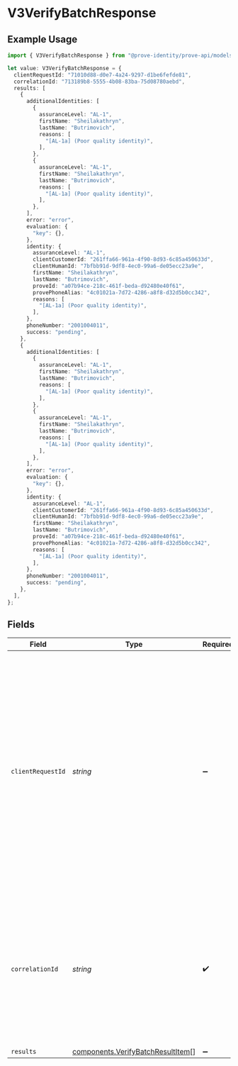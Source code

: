 # V3VerifyBatchResponse

## Example Usage

```typescript
import { V3VerifyBatchResponse } from "@prove-identity/prove-api/models/components";

let value: V3VerifyBatchResponse = {
  clientRequestId: "71010d88-d0e7-4a24-9297-d1be6fefde81",
  correlationId: "713189b8-5555-4b08-83ba-75d08780aebd",
  results: [
    {
      additionalIdentities: [
        {
          assuranceLevel: "AL-1",
          firstName: "Sheilakathryn",
          lastName: "Butrimovich",
          reasons: [
            "[AL-1a] (Poor quality identity)",
          ],
        },
        {
          assuranceLevel: "AL-1",
          firstName: "Sheilakathryn",
          lastName: "Butrimovich",
          reasons: [
            "[AL-1a] (Poor quality identity)",
          ],
        },
      ],
      error: "error",
      evaluation: {
        "key": {},
      },
      identity: {
        assuranceLevel: "AL-1",
        clientCustomerId: "261ffa66-961a-4f90-8d93-6c85a450633d",
        clientHumanId: "7bfbb91d-9df8-4ec0-99a6-de05ecc23a9e",
        firstName: "Sheilakathryn",
        lastName: "Butrimovich",
        proveId: "a07b94ce-218c-461f-beda-d92480e40f61",
        provePhoneAlias: "4c01021a-7d72-4286-a8f8-d32d5b0cc342",
        reasons: [
          "[AL-1a] (Poor quality identity)",
        ],
      },
      phoneNumber: "2001004011",
      success: "pending",
    },
    {
      additionalIdentities: [
        {
          assuranceLevel: "AL-1",
          firstName: "Sheilakathryn",
          lastName: "Butrimovich",
          reasons: [
            "[AL-1a] (Poor quality identity)",
          ],
        },
        {
          assuranceLevel: "AL-1",
          firstName: "Sheilakathryn",
          lastName: "Butrimovich",
          reasons: [
            "[AL-1a] (Poor quality identity)",
          ],
        },
      ],
      error: "error",
      evaluation: {
        "key": {},
      },
      identity: {
        assuranceLevel: "AL-1",
        clientCustomerId: "261ffa66-961a-4f90-8d93-6c85a450633d",
        clientHumanId: "7bfbb91d-9df8-4ec0-99a6-de05ecc23a9e",
        firstName: "Sheilakathryn",
        lastName: "Butrimovich",
        proveId: "a07b94ce-218c-461f-beda-d92480e40f61",
        provePhoneAlias: "4c01021a-7d72-4286-a8f8-d32d5b0cc342",
        reasons: [
          "[AL-1a] (Poor quality identity)",
        ],
      },
      phoneNumber: "2001004011",
      success: "pending",
    },
  ],
};
```

## Fields

| Field                                                                                                                                                                                                                                                                                        | Type                                                                                                                                                                                                                                                                                         | Required                                                                                                                                                                                                                                                                                     | Description                                                                                                                                                                                                                                                                                  | Example                                                                                                                                                                                                                                                                                      |
| -------------------------------------------------------------------------------------------------------------------------------------------------------------------------------------------------------------------------------------------------------------------------------------------- | -------------------------------------------------------------------------------------------------------------------------------------------------------------------------------------------------------------------------------------------------------------------------------------------- | -------------------------------------------------------------------------------------------------------------------------------------------------------------------------------------------------------------------------------------------------------------------------------------------- | -------------------------------------------------------------------------------------------------------------------------------------------------------------------------------------------------------------------------------------------------------------------------------------------- | -------------------------------------------------------------------------------------------------------------------------------------------------------------------------------------------------------------------------------------------------------------------------------------------- |
| `clientRequestId`                                                                                                                                                                                                                                                                            | *string*                                                                                                                                                                                                                                                                                     | :heavy_minus_sign:                                                                                                                                                                                                                                                                           | A client-generated unique ID for a specific session. This can be used to identify specific requests. The format of this ID is defined by the client - Prove recommends using a GUID, but any format can be accepted. Do not include Personally Identifiable Information (PII) in this field. | 71010d88-d0e7-4a24-9297-d1be6fefde81                                                                                                                                                                                                                                                         |
| `correlationId`                                                                                                                                                                                                                                                                              | *string*                                                                                                                                                                                                                                                                                     | :heavy_check_mark:                                                                                                                                                                                                                                                                           | The unique ID that Prove generates for the flow. To continue the flow, the field will also be used for each of the subsequent API calls in the same flow - it cannot be reused outside of a single flow.                                                                                     | 713189b8-5555-4b08-83ba-75d08780aebd                                                                                                                                                                                                                                                         |
| `results`                                                                                                                                                                                                                                                                                    | [components.VerifyBatchResultItem](../../models/components/verifybatchresultitem.md)[]                                                                                                                                                                                                       | :heavy_minus_sign:                                                                                                                                                                                                                                                                           | N/A                                                                                                                                                                                                                                                                                          |                                                                                                                                                                                                                                                                                              |